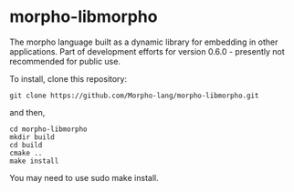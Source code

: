 # morpho-libmorpho
 
The morpho language built as a dynamic library for embedding in other applications. Part of development efforts for version 0.6.0 - presently not recommended for public use.

To install, clone this repository:

    git clone https://github.com/Morpho-lang/morpho-libmorpho.git

and then,

    cd morpho-libmorpho
    mkdir build
    cd build
    cmake ..
    make install 

You may need to use sudo make install.
